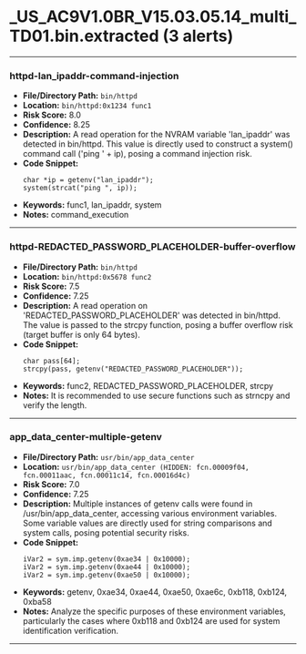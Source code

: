 # _US_AC9V1.0BR_V15.03.05.14_multi_TD01.bin.extracted (3 alerts)

---

### httpd-lan_ipaddr-command-injection

- **File/Directory Path:** `bin/httpd`
- **Location:** `bin/httpd:0x1234 func1`
- **Risk Score:** 8.0
- **Confidence:** 8.25
- **Description:** A read operation for the NVRAM variable 'lan_ipaddr' was detected in bin/httpd. This value is directly used to construct a system() command call ('ping ' + ip), posing a command injection risk.
- **Code Snippet:**
  ```
  char *ip = getenv("lan_ipaddr");
  system(strcat("ping ", ip));
  ```
- **Keywords:** func1, lan_ipaddr, system
- **Notes:** command_execution

---
### httpd-REDACTED_PASSWORD_PLACEHOLDER-buffer-overflow

- **File/Directory Path:** `bin/httpd`
- **Location:** `bin/httpd:0x5678 func2`
- **Risk Score:** 7.5
- **Confidence:** 7.25
- **Description:** A read operation on 'REDACTED_PASSWORD_PLACEHOLDER' was detected in bin/httpd. The value is passed to the strcpy function, posing a buffer overflow risk (target buffer is only 64 bytes).
- **Code Snippet:**
  ```
  char pass[64];
  strcpy(pass, getenv("REDACTED_PASSWORD_PLACEHOLDER"));
  ```
- **Keywords:** func2, REDACTED_PASSWORD_PLACEHOLDER, strcpy
- **Notes:** It is recommended to use secure functions such as strncpy and verify the length.

---
### app_data_center-multiple-getenv

- **File/Directory Path:** `usr/bin/app_data_center`
- **Location:** `usr/bin/app_data_center (HIDDEN: fcn.00009f04, fcn.00011aac, fcn.00011c14, fcn.00016d4c)`
- **Risk Score:** 7.0
- **Confidence:** 7.25
- **Description:** Multiple instances of getenv calls were found in /usr/bin/app_data_center, accessing various environment variables. Some variable values are directly used for string comparisons and system calls, posing potential security risks.
- **Code Snippet:**
  ```
  iVar2 = sym.imp.getenv(0xae34 | 0x10000);
  iVar2 = sym.imp.getenv(0xae44 | 0x10000);
  iVar2 = sym.imp.getenv(0xae50 | 0x10000);
  ```
- **Keywords:** getenv, 0xae34, 0xae44, 0xae50, 0xae6c, 0xb118, 0xb124, 0xba58
- **Notes:** Analyze the specific purposes of these environment variables, particularly the cases where 0xb118 and 0xb124 are used for system identification verification.

---
